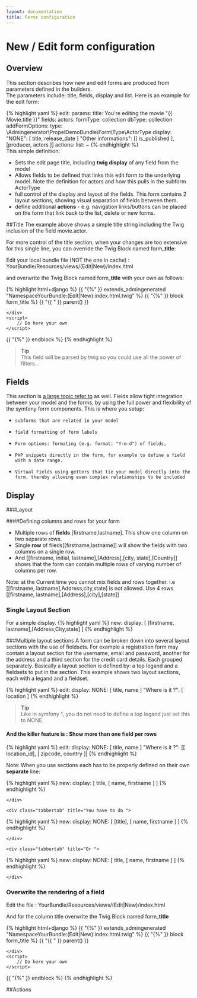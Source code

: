 ```yaml
---
layout: documentation
title: Forms configuration
---
```


# New / Edit form configuration 

## Overview
This section describes how new and edit forms are produced from parameters defined in the builders.     
The parameters include: title, fields, display and list.  Here is an example for the edit form:

{% highlight yaml %}
 edit:
    params:
      title: You're editing the movie "{{ Movie.title }}"
      fields:
        actors:
          formType: collection
          dbType: collection
          addFormOptions:
            type: \Admingenerator\PropelDemoBundle\Form\Type\ActorType
      display:
        "NONE": [ title, release_date ]
        "Other informations": [[ is_published ], [producer, actors ]]
      actions:
        list: ~
{% endhighlight %}  
This simple definition:

*   Sets the edit page title, including **twig display** of any field from the model
*   Allows fields to be defined that links this edit form to the underlying model.  Note the definition for actors and how this pulls in the subform ActorType
*   full control of the display and layout of the fields.  This form contains 2 layout sections, showing visual separation of fields between them.
*   define additional **actions** - e.g. navigation links/buttons can be placed on the form that link back to the list, delete or new forms.
    
##Title
The example above shows a simple title string including the Twig inclusion of the field movie.actor. 

For more control of the title section, when your changes are too extensive for this single line, you can override the Twig Block named form_**title**:

Edit your local bundle file (NOT the one in cache)  : YourBundle/Resources/views/(Edit|New)/index.html

and overwrite the Twig Block named form_**title** with your own as follows:  

{% highlight html+django %}
{{ "{%" }} extends_admingenerated "NamespaceYourBundle:(Edit|New):index.html.twig" %}
{{ "{%" }} block form_title %}
    {{ "{{ " }} parent() }}
    <div id="preview_title">
    
    </div>
    <script>
        // Do here your own
    </script>
{{ "{%" }} endblock %}
{% endhighlight %}

>**Tip**<br />This field will be parsed by twig so you could use all the power of filters...

## Fields
This section is [a large topic refer to](/fields-for-list.html) as well.
Fields allow tight integration between your model and the forms, by using the full power and flexibility of the symfony form components. This is where you setup:

*     subforms that are related in your model 
*     field formatting of form labels 
*     Form options: formating (e.g. format: "Y-m-d") of fields,   
*     PHP snippets directly in the form, for example to define a field with a date range. 
*     Virtual Fields using getters that tie your model directly into the form, thereby allowing even complex relationships to be included

## Display

###Layout

####Defining columns and rows for your form

*    Multiple rows of **fields** [firstname,lastname].  This show  one column  on two separate rows.  
*    Single **row** of fileds[[firstname,lastname]] will show the fields with two columns on a single row.
*    And [[firstname, initial, lastname],[Address],[city, state],[Country]] shows that the form can contain multiple rows of varying number of columns per row. 

Note: at the Current time you cannot mix fields and rows together.  i.e [[firstname, lastname],Address,city,state] is not allowed. 
Use  4 rows [[firstname, lastname],[Address],[city],[state]]

### Single Layout Section
For a simple display.
{% highlight yaml %}
new:
  display: [ [firstname, lastname],[Address,City,state] ]
{% endhighlight %}

###Multiple layout sections
A form can be broken down into several layout sections with the use of fieldsets.  For example a registration form may contain a layout section for the username, email and password, 
another for the address and a third section for the credit card details. Each grouped separately.
Basically a layout section is defined by: a top legand and a fieldsets to put in the section.  This example shows two layout sections, each with a legand and a fieldset.


{% highlight yaml %}
edit:
  display: 
    NONE: [ title, name ]
    "Where is it ?": [ location ]
{% endhighlight %}

>**Tip**<br />Like in symfony 1, you do not need to define a top legand just set this to NONE. 

#### And the killer feature is : Show more than one field per rows

{% highlight yaml %}
edit:
  display: 
    NONE: [ title, name ]
    "Where is it ?": [[ location_id], [ zipcode, country ]]
{% endhighlight %}

Note: When you use sections each has to be properly defined on their own **separate** line:

<div class="tabber">
    <div class="tabbertab" title="You can't do">
    
{% highlight yaml %}
new:
  display: [ title, [ name, firstname ] ]
{% endhighlight %}

    </div>
    
    <div class="tabbertab" title="You have to do ">
    
{% highlight yaml %}
new:
  display: 
    NONE: [ [title], [ name, firstname ] ]
{% endhighlight %}

    </div>
    
    <div class="tabbertab" title="Or ">
    
{% highlight yaml %}
new:
  display: 
    NONE: [ title, [ name, firstname ] ]
{% endhighlight %}

    </div>
</div>

### Overwrite the rendering of a field

Edit the file : YourBundle/Resources/views/(Edit|New)/index.html

And for the column title overwrite the Twig Block named form_**title**

{% highlight html+django %}
{{ "{%" }} extends_admingenerated "NamespaceYourBundle:(Edit|New):index.html.twig" %}
{{ "{%" }} block form_title %}
    {{ "{{ " }} parent() }}
    <div id="preview_title">
    
    </div>
    <script>
        // Do here your own
    </script>
{{ "{%" }} endblock %}
{% endhighlight %}

##Actions
